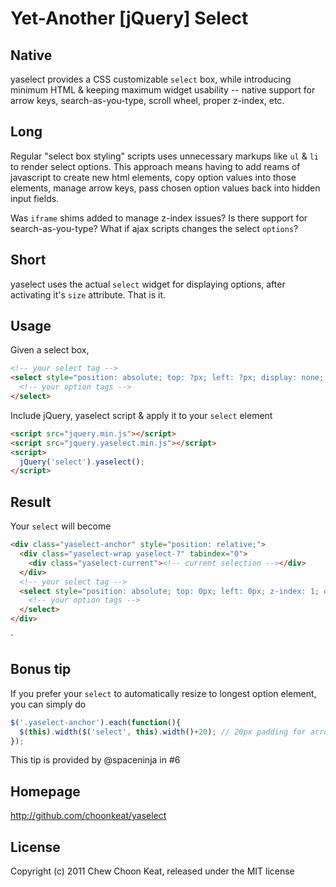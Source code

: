 # Yet-Another [jQuery] Select

## Native

yaselect provides a CSS customizable ``select`` box, while introducing minimum HTML & keeping maximum widget usability -- native support for arrow keys, search-as-you-type, scroll wheel, proper z-index, etc.

## Long

Regular "select box styling" scripts uses unnecessary markups like ``ul`` & ``li`` to render select options. This approach means having to add reams of javascript to create new html elements, copy option values into those elements, manage arrow keys, pass chosen option values back into hidden input fields.

Was ``iframe`` shims added to manage z-index issues? Is there support for search-as-you-type? What if ajax scripts changes the select ``options``?

## Short

yaselect uses the actual ``select`` widget for displaying options, after activating it's ``size`` attribute. That is it.

## Usage

Given a select box,

```html
<!-- your select tag -->
<select style="position: absolute; top: ?px; left: ?px; display: none; " class="yaselect-select" size="?">
  <!-- your option tags -->
</select>
```

Include jQuery, yaselect script & apply it to your ``select`` element

```html
<script src="jquery.min.js"></script>
<script src="jquery.yaselect.min.js"></script>
<script>
  jQuery('select').yaselect();
</script>
```

## Result

Your ``select`` will become

```html
<div class="yaselect-anchor" style="position: relative;">
  <div class="yaselect-wrap yaselect-?" tabindex="0">
    <div class="yaselect-current"><!-- current selection --></div>
  </div>
  <!-- your select tag -->
  <select style="position: absolute; top: 0px; left: 0px; z-index: 1; display: none; " class="yaselect-select" size="?">
    <!-- your option tags -->
  </select>
</div>
```
`
## Bonus tip

If you prefer your ``select`` to automatically resize to longest option element, you can simply do

```javascript
$('.yaselect-anchor').each(function(){
  $(this).width($('select', this).width()+20); // 20px padding for arrow, adjust to match CSS
});
```
This tip is provided by @spaceninja in #6

## Homepage

http://github.com/choonkeat/yaselect

## License

Copyright (c) 2011 Chew Choon Keat, released under the MIT license
